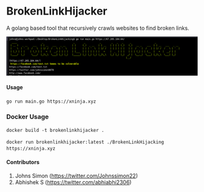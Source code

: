 # BrokenLinkHijacker

A golang based tool that recursively crawls websites to find broken links.

![Screenshot](screenshot.png)


#### Usage

`go run main.go https://xninja.xyz`

### Docker Usage

`docker build -t brokenlinkhijacker .`

`docker run brokenlinkhijacker:latest ./BrokenLinkHijacking https://xninja.xyz`

#### Contributors

1. Johns Simon (https://twitter.com/Johnssimon22)
2. Abhishek S (https://twitter.com/abhiabhi2306)
